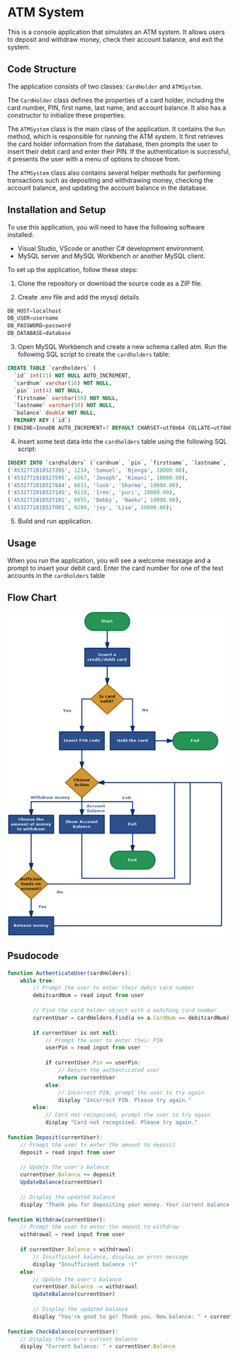 # ATM System

This is a console application that simulates an ATM system. It allows users to deposit and withdraw money, check their account balance, and exit the system.

## Code Structure

The application consists of two classes: `CardHolder` and `ATMSystem`.

The `CardHolder` class defines the properties of a card holder, including the card number, PIN, first name, last name, and account balance. It also has a constructor to initialize these properties.

The `ATMSystem` class is the main class of the application. It contains the `Run` method, which is responsible for running the ATM system. It first retrieves the card holder information from the database, then prompts the user to insert their debit card and enter their PIN. If the authentication is successful, it presents the user with a menu of options to choose from.

The `ATMSystem` class also contains several helper methods for performing transactions such as depositing and withdrawing money, checking the account balance, and updating the account balance in the database.

## Installation and Setup

To use this application, you will need to have the following software installed:

- Visual Studio, VScode or another C# development environment.
- MySQL server and MySQL Workbench or another MySQL client.

To set up the application, follow these steps:

1. Clone the repository or download the source code as a ZIP file.

2. Create .env file and add the mysql details

```csharp
DB_HOST=localhost
DB_USER=username
DB_PASSWORD=password
DB_DATABASE=database

```

3. Open MySQL Workbench and create a new schema called atm. Run the following SQL script to create the `cardholders` table:

```sql
CREATE TABLE `cardholders` (
  `id` int(11) NOT NULL AUTO_INCREMENT,
  `cardnum` varchar(16) NOT NULL,
  `pin` int(4) NOT NULL,
  `firstname` varchar(50) NOT NULL,
  `lastname` varchar(50) NOT NULL,
  `balance` double NOT NULL,
  PRIMARY KEY (`id`)
) ENGINE=InnoDB AUTO_INCREMENT=7 DEFAULT CHARSET=utf8mb4 COLLATE=utf8mb4_0900_ai_ci;

```

4. Insert some test data into the `cardholders` table using the following SQL script:

```sql
INSERT INTO `cardholders` (`cardnum`, `pin`, `firstname`, `lastname`, `balance`) VALUES
('4532772818527395', 1234, 'Samuel', 'Njenga', 10000.00),
('4532772818527595', 4567, 'Joseph', 'Kimani', 10000.00),
('4532772818527844', 8011, 'look', 'Sharma', 10000.00),
('4532772818527145', 9119, 'Iren', 'puri', 10000.00),
('4532772818527101', 8055, 'Debby', 'Naeku', 10000.00),
('4532772818527001', 9289, 'joy', 'Lisa', 10000.00);

```

5. Build and run application.

## Usage

When you run the application, you will see a welcome message and a prompt to insert your debit card. Enter the card number for one of the test accounts in the `cardholders` table

## Flow Chart

![Alt text](ATM-Flowchart.jpeg)

## Psudocode

```javascript
function AuthenticateUser(cardHolders):
    while true:
        // Prompt the user to enter their debit card number
        debitcardNum = read input from user

        // Find the card holder object with a matching card number
        currentUser = cardHolders.Find(a => a.CardNum == debitcardNum)

        if currentUser is not null:
            // Prompt the user to enter their PIN
            userPin = read input from user

            if currentUser.Pin == userPin:
                // Return the authenticated user
                return currentUser
            else:
                // Incorrect PIN, prompt the user to try again
                display "Incorrect PIN. Please try again."
        else:
            // Card not recognised, prompt the user to try again
            display "Card not recognised. Please try again."

function Deposit(currentUser):
    // Prompt the user to enter the amount to deposit
    deposit = read input from user

    // Update the user's balance
    currentUser.Balance += deposit
    UpdateBalance(currentUser)

    // Display the updated balance
    display "Thank you for depositing your money. Your current balance is: " + currentUser.Balance

function Withdraw(currentUser):
    // Prompt the user to enter the amount to withdraw
    withdrawal = read input from user

    if currentUser.Balance < withdrawal:
        // Insufficient balance, display an error message
        display "Insufficient balance :("
    else:
        // Update the user's balance
        currentUser.Balance -= withdrawal
        UpdateBalance(currentUser)

        // Display the updated balance
        display "You're good to go! Thank you. New balance: " + currentUser.Balance

function CheckBalance(currentUser):
    // Display the user's current balance
    display "Current balance: " + currentUser.Balance

```
